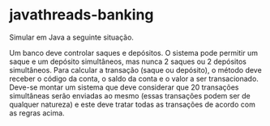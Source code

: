 # javathreads-banking

Simular em Java a seguinte situação.

Um banco deve controlar saques e depósitos. O sistema pode permitir um saque e um depósito simultâneos, mas nunca 2 saques ou 2 depósitos simultâneos. Para calcular a transação (saque ou depósito), o método deve receber o código da conta, o saldo da conta e o valor a ser transacionado. Deve-se montar um sistema que deve considerar que 20 transações simultâneas serão enviadas ao mesmo (essas transações podem ser de qualquer natureza) e este deve tratar todas as transações de acordo com as regras acima.
